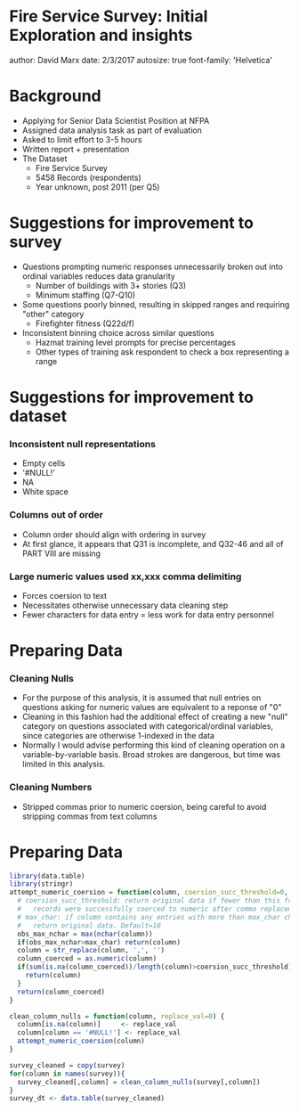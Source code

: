 Fire Service Survey: Initial Exploration and insights
========================================================
author: David Marx
date: 2/3/2017
autosize: true
font-family: 'Helvetica'

Background
========================================================

* Applying for Senior Data Scientist Position at NFPA
* Assigned data analysis task as part of evaluation
* Asked to limit effort to 3-5 hours
* Written report + presentation
* The Dataset
  * Fire Service Survey
  * 5458 Records (respondents)
  * Year unknown, post 2011 (per Q5)

Suggestions for improvement to survey
========================================================

* Questions prompting numeric responses unnecessarily broken out into ordinal variables reduces data granularity
  * Number of buildings with 3+ stories (Q3)
  * Minimum staffing (Q7-Q10)
* Some questions poorly binned, resulting in skipped ranges and requiring "other" category
  * Firefighter fitness (Q22d/f)
* Inconsistent binning choice across similar questions
  * Hazmat training level prompts for precise percentages
  * Other types of training ask respondent to check a box representing a range



Suggestions for improvement to dataset
========================================================

### Inconsistent null representations
* Empty cells
* '#NULL!'
* NA
* White space
### Columns out of order
  * Column order should align with ordering in survey
  * At first glance, it appears that Q31 is incomplete, and Q32-46 and all of PART VIII are missing
  
### Large numeric values used xx,xxx comma delimiting
* Forces coersion to text
* Necessitates otherwise unnecessary data cleaning step
* Fewer characters for data entry = less work for data entry personnel

Preparing Data
========================================================
### Cleaning Nulls
* For the purpose of this analysis, it is assumed that null entries on questions asking for numeric values are equivalent to a reponse of "0"
* Cleaning in this fashion had the additional effect of creating a new "null" category on questions associated with categorical/ordinal variables, since categories are otherwise 1-indexed in the data
* Normally I would advise performing this kind of cleaning operation on a variable-by-variable basis. Broad strokes are dangerous, but time was limited in this analysis.

### Cleaning Numbers
* Stripped commas prior to numeric coersion, being careful to avoid stripping 
  commas from text columns

Preparing Data
========================================================


```r
library(data.table)
library(stringr)
attempt_numeric_coersion = function(column, coersion_succ_threshold=0, max_char=10){
  # coersion_succ_threshold: return original data if fewer than this fraction of 
  #   records were successfully coerced to numeric after comma replacement. Default=0
  # max_char: if column contains any entries with more than max_char characters,
  #   return original data. Default=10
  obs_max_nchar = max(nchar(column))
  if(obs_max_nchar>max_char) return(column)
  column = str_replace(column, ',', '')
  column_coerced = as.numeric(column)
  if(sum(is.na(column_coerced))/length(column)>coersion_succ_threshold){
    return(column)
  }
  return(column_coerced)
}

clean_column_nulls = function(column, replace_val=0) {
  column[is.na(column)]     <- replace_val
  column[column == '#NULL!'] <- replace_val
  attempt_numeric_coersion(column)
}

survey_cleaned = copy(survey)
for(column in names(survey)){
  survey_cleaned[,column] = clean_column_nulls(survey[,column])
}
survey_dt <- data.table(survey_cleaned)
```
